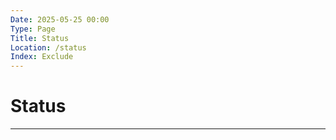 ```yaml
---
Date: 2025-05-25 00:00
Type: Page
Title: Status
Location: /status
Index: Exclude
---
```


# Status

---

<script src="https://status.lol/luxury-format.js?time&link&fluent&pretty"></script>
